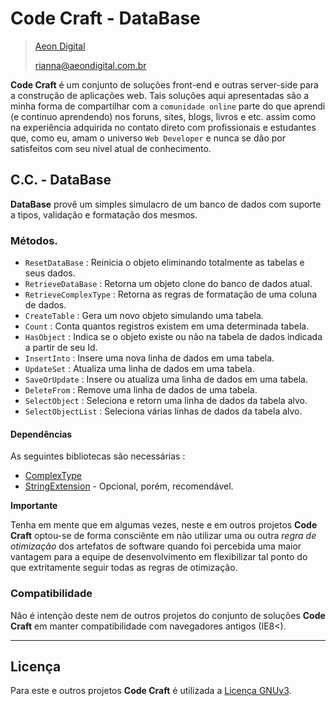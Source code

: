  Code Craft - DataBase
======================

> [Aeon Digital](http://www.aeondigital.com.br)
>
> rianna@aeondigital.com.br


**Code Craft** é um conjunto de soluções front-end e outras server-side para a construção de aplicações web.
Tais soluções aqui apresentadas são a minha forma de compartilhar com a `comunidade online` parte do que aprendi 
(e continuo aprendendo) nos foruns, sites, blogs, livros e etc. assim como na experiência adquirida no contato
direto com profissionais e estudantes que, como eu, amam o universo `Web Developer` e nunca se dão por satisfeitos 
com seu nível atual de conhecimento.


## C.C. - DataBase

**DataBase** provê um simples simulacro de um banco de dados com suporte a tipos, validação e formatação dos 
mesmos.



### Métodos.

* `ResetDataBase`               : Reinicia o objeto eliminando totalmente as tabelas e seus dados.
* `RetrieveDataBase`            : Retorna um objeto clone do banco de dados atual.
* `RetrieveComplexType`         : Retorna as regras de formatação de uma coluna de dados.
* `CreateTable`                 : Gera um novo objeto simulando uma tabela.
* `Count`                       : Conta quantos registros existem em uma determinada tabela.
* `HasObject`                   : Indica se o objeto existe ou não na tabela de dados indicada a partir de seu Id.
* `InsertInto`                  : Insere uma nova linha de dados em uma tabela.
* `UpdateSet`                   : Atualiza uma linha de dados em uma tabela.
* `SaveOrUpdate`                : Insere ou atualiza uma linha de dados em uma tabela.
* `DeleteFrom`                  : Remove uma linha de dados de uma tabela.
* `SelectObject`                : Seleciona e retorn uma linha de dados da tabela alvo.
* `SelectObjectList`            : Seleciona várias linhas de dados da tabela alvo.


#### Dependências

As seguintes bibliotecas são necessárias :

* [ComplexType](http://github.com/AeonDigital/Code-Craft-js_ComplexType)
* [StringExtension](http://github.com/AeonDigital/Code-Craft-js_StringExtension) - Opcional, porém, recomendável.


**Importante**

Tenha em mente que em algumas vezes, neste e em outros projetos **Code Craft** optou-se de forma consciênte em 
não utilizar uma ou outra *regra de otimização* dos artefatos de software quando foi percebida uma maior vantagem para
a equipe de desenvolvimento em flexibilizar tal ponto do que extritamente seguir todas as regras de otimização.


### Compatibilidade

Não é intenção deste nem de outros projetos do conjunto de soluções **Code Craft** em manter 
compatibilidade com navegadores antigos (IE8<).


________________________________________________________________________________________________________________________



## Licença

Para este e outros projetos **Code Craft** é utilizada a [Licença GNUv3](LICENCE.md).
